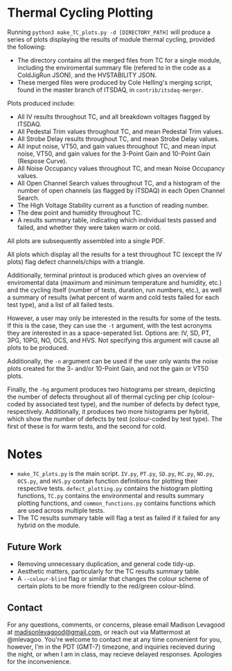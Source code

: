 # Thermal Cycling Plotting
Running `python3 make_TC_plots.py -d [DIRECTORY_PATH]` will produce a series of plots displaying the results of module thermal cycling, provided the following:
- The directory contains all the merged files from TC for a single module, including the enviromental summary file (refered to in the code as a ColdJigRun JSON), and the HVSTABILITY JSON.
- These merged files were produced by Cole Helling's merging script, found in the master branch of ITSDAQ, in `contrib/itsdaq-merger`.

Plots produced include:
- All IV results throughout TC, and all breakdown voltages flagged by ITSDAQ.
- All Pedestal Trim values throughout TC, and mean Pedestal Trim values.
- All Strobe Delay results throughout TC, and mean Strobe Delay values. 
- All input noise, VT50, and gain values throughout TC, and mean input noise, VT50, and gain values for the 3-Point Gain and 10-Point Gain (Respose Curve).
- All Noise Occupancy values throughout TC, and mean Noise Occupancy values.
- All Open Channel Search values throughout TC, and a histogram of the number of open channels (as flagged by ITSDAQ) in each Open Channel Search.
- The High Voltage Stability current as a function of reading number.
- The dew point and humidity throughout TC.
- A results summary table, indicating which individual tests passed and failed, and whether they were taken warm or cold.

All plots are subsequently assembled into a single PDF. 

All plots which display all the results for a test throughout TC (except the IV plots) flag defect channels/chips with a triangle.

Additionally, terminal printout is produced which gives an overview of enviromental data (maximum and minimum temperature and humidity, etc.) and the cycling itself (number of tests, duration, run numbers, etc.), as well a summary of results (what percent of warm and cold tests failed for each test type), and a list of all failed tests. 

However, a user may only be interested in the results for some of the tests. If this is the case, they can use the `-t` argument, with the test acronyms they are interested in as a space-seperated list. Options are: IV, SD, PT, 3PG, 10PG, NO, OCS, and HVS. Not specifying this argument will cause all plots to be produced.

Additionally, the `-n` argument can be used if the user only wants the noise plots created for the 3- and/or 10-Point Gain, and not the gain or VT50 plots.

Finally, the `-hg` argument produces two histograms per stream, depicting the number of defects throughout all of thermal cycling per chip (colour-coded by associated test type), and the number of defects by defect type, respectively. Additionally, it produces two more histograms per hybrid, which show the number of defects by test (colour-coded by test type). The first of these is for warm tests, and the second for cold.

# Notes
- `make_TC_plots.py` is the main script. `IV.py`, `PT.py`, `SD.py`, `RC.py`, `NO.py`, `OCS.py`, and `HVS.py` contain function definitions for plotting their respective tests. `defect_plotting.py` contains the histogram plotting functions, `TC.py` contains the environmental and results summary plotting functions, and `common_functions.py` contains functions which are used across multiple tests.
-  The TC results summary table will flag a test as failed if it failed for any hybrid on the module.

## Future Work
- Removing unnecessary duplication, and general code tidy-up.
- Aesthetic matters, particularly for the TC results summary table.
- A `--colour-blind` flag or similar that changes the colour scheme of certain plots to be more friendly to the red/green colour-blind. 

## Contact
For any questions, comments, or concerns, please email Madison Levagood at madisonlevagood@gmail.com, or reach out via Mattermost at @mlevagoo. You're welcome to contact me at any time convenient for you, however, I'm in the PDT (GMT-7) timezone, and inquiries recieved during the night, or when I am in class, may recieve delayed responses. Apologies for the inconvenience. 
